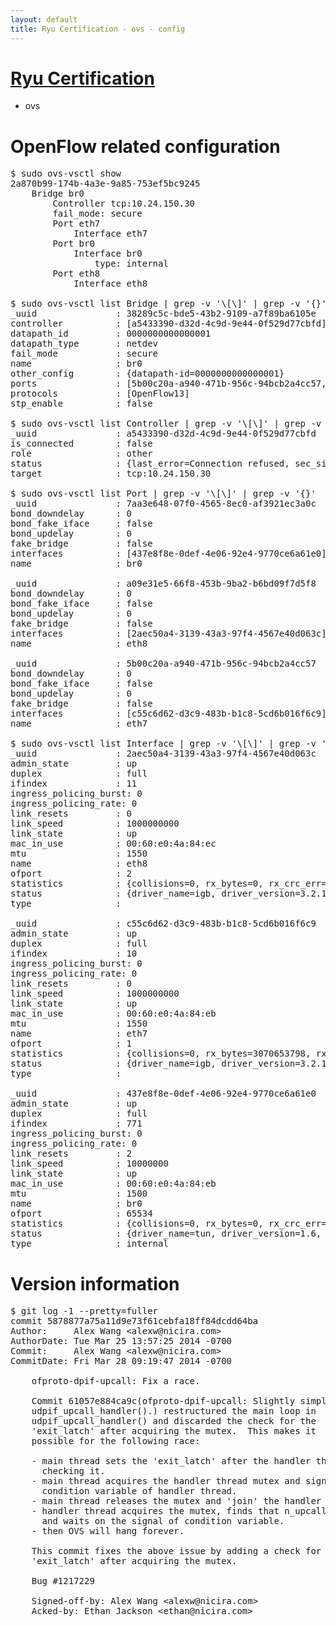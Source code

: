 ```yaml
---
layout: default
title: Ryu Certification - ovs - config
---
```

# [Ryu Certification](http://osrg.github.io/ryu/certification.html)
* ovs 

# OpenFlow related configuration
<pre>
$ sudo ovs-vsctl show
2a870b99-174b-4a3e-9a85-753ef5bc9245
    Bridge br0
        Controller tcp:10.24.150.30
        fail_mode: secure
        Port eth7
            Interface eth7
        Port br0
            Interface br0
                type: internal
        Port eth8
            Interface eth8

$ sudo ovs-vsctl list Bridge | grep -v '\[\]' | grep -v '{}'
_uuid               : 38289c5c-bde5-43b2-9109-a7f89ba6105e
controller          : [a5433390-d32d-4c9d-9e44-0f529d77cbfd]
datapath_id         : 0000000000000001
datapath_type       : netdev
fail_mode           : secure
name                : br0
other_config        : {datapath-id=0000000000000001}
ports               : [5b00c20a-a940-471b-956c-94bcb2a4cc57, 7aa3e648-07f0-4565-8ec0-af3921ec3a0c, a09e31e5-66f8-453b-9ba2-b6bd09f7d5f8]
protocols           : [OpenFlow13]
stp_enable          : false

$ sudo ovs-vsctl list Controller | grep -v '\[\]' | grep -v '{}'
_uuid               : a5433390-d32d-4c9d-9e44-0f529d77cbfd
is_connected        : false
role                : other
status              : {last_error=Connection refused, sec_since_connect=311, sec_since_disconnect=3, state=BACKOFF}
target              : tcp:10.24.150.30

$ sudo ovs-vsctl list Port | grep -v '\[\]' | grep -v '{}'
_uuid               : 7aa3e648-07f0-4565-8ec0-af3921ec3a0c
bond_downdelay      : 0
bond_fake_iface     : false
bond_updelay        : 0
fake_bridge         : false
interfaces          : [437e8f8e-0def-4e06-92e4-9770ce6a61e0]
name                : br0

_uuid               : a09e31e5-66f8-453b-9ba2-b6bd09f7d5f8
bond_downdelay      : 0
bond_fake_iface     : false
bond_updelay        : 0
fake_bridge         : false
interfaces          : [2aec50a4-3139-43a3-97f4-4567e40d063c]
name                : eth8

_uuid               : 5b00c20a-a940-471b-956c-94bcb2a4cc57
bond_downdelay      : 0
bond_fake_iface     : false
bond_updelay        : 0
fake_bridge         : false
interfaces          : [c55c6d62-d3c9-483b-b1c8-5cd6b016f6c9]
name                : eth7

$ sudo ovs-vsctl list Interface | grep -v '\[\]' | grep -v '{}'
_uuid               : 2aec50a4-3139-43a3-97f4-4567e40d063c
admin_state         : up
duplex              : full
ifindex             : 11
ingress_policing_burst: 0
ingress_policing_rate: 0
link_resets         : 0
link_speed          : 1000000000
link_state          : up
mac_in_use          : 00:60:e0:4a:84:ec
mtu                 : 1550
name                : eth8
ofport              : 2
statistics          : {collisions=0, rx_bytes=0, rx_crc_err=0, rx_dropped=0, rx_errors=0, rx_frame_err=0, rx_over_err=0, rx_packets=0, tx_bytes=5899176, tx_dropped=0, tx_errors=0, tx_packets=62884}
status              : {driver_name=igb, driver_version=3.2.10-k, firmware_version=3.10-0}
type                : 

_uuid               : c55c6d62-d3c9-483b-b1c8-5cd6b016f6c9
admin_state         : up
duplex              : full
ifindex             : 10
ingress_policing_burst: 0
ingress_policing_rate: 0
link_resets         : 0
link_speed          : 1000000000
link_state          : up
mac_in_use          : 00:60:e0:4a:84:eb
mtu                 : 1550
name                : eth7
ofport              : 1
statistics          : {collisions=0, rx_bytes=3070653798, rx_crc_err=0, rx_dropped=0, rx_errors=0, rx_frame_err=0, rx_over_err=0, rx_packets=72710209, tx_bytes=0, tx_dropped=0, tx_errors=0, tx_packets=0}
status              : {driver_name=igb, driver_version=3.2.10-k, firmware_version=3.10-0}
type                : 

_uuid               : 437e8f8e-0def-4e06-92e4-9770ce6a61e0
admin_state         : up
duplex              : full
ifindex             : 771
ingress_policing_burst: 0
ingress_policing_rate: 0
link_resets         : 2
link_speed          : 10000000
link_state          : up
mac_in_use          : 00:60:e0:4a:84:eb
mtu                 : 1500
name                : br0
ofport              : 65534
statistics          : {collisions=0, rx_bytes=0, rx_crc_err=0, rx_dropped=0, rx_errors=0, rx_frame_err=0, rx_over_err=0, rx_packets=0, tx_bytes=0, tx_dropped=0, tx_errors=0, tx_packets=0}
status              : {driver_name=tun, driver_version=1.6, firmware_version=N/A}
type                : internal
</pre>

# Version information
<pre>
$ git log -1 --pretty=fuller
commit 5878877a75a11d9e73f61cebfa18ff84dcdd64ba
Author:     Alex Wang &lt;alexw@nicira.com&gt;
AuthorDate: Tue Mar 25 13:57:25 2014 -0700
Commit:     Alex Wang &lt;alexw@nicira.com&gt;
CommitDate: Fri Mar 28 09:19:47 2014 -0700

    ofproto-dpif-upcall: Fix a race.
    
    Commit 61057e884ca9c(ofproto-dpif-upcall: Slightly simplify
    udpif_upcall_handler().) restructured the main loop in
    udpif_upcall_handler() and discarded the check for the
    'exit_latch' after acquiring the mutex.  This makes it
    possible for the following race:
    
    - main thread sets the 'exit_latch' after the handler thread
      checking it.
    - main thread acquires the handler thread mutex and signals the
      condition variable of handler thread.
    - main thread releases the mutex and 'join' the handler thread.
    - handler thread acquires the mutex, finds that n_upcalls is 0
      and waits on the signal of condition variable.
    - then OVS will hang forever.
    
    This commit fixes the above issue by adding a check for the
    'exit_latch' after acquiring the mutex.
    
    Bug #1217229
    
    Signed-off-by: Alex Wang &lt;alexw@nicira.com&gt;
    Acked-by: Ethan Jackson &lt;ethan@nicira.com&gt;
</pre>
